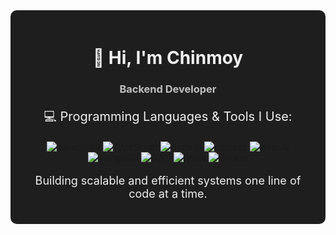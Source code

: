 <!-- Start of README -->

<div align="center" style="background-color:#1e1e1e; padding: 20px; border-radius: 10px;">
  
  <h1 style="color: #f0f0f0;">👋 Hi, I'm Chinmoy</h1>
  <h3 style="color: #c0c0c0;">Backend Developer</h3>
  
  <!-- Programming Languages Section -->
  <p style="color: #f0f0f0; font-size: 20px;">💻 Programming Languages & Tools I Use:</p>
  
  <img src="https://img.shields.io/badge/JavaScript-323330?style=for-the-badge&logo=javascript&logoColor=F7DF1E" alt="JavaScript"/>
  <img src="https://img.shields.io/badge/TypeScript-007ACC?style=for-the-badge&logo=typescript&logoColor=white" alt="TypeScript"/>
  <img src="https://img.shields.io/badge/Node.js-43853D?style=for-the-badge&logo=node.js&logoColor=white" alt="Node.js"/>
  <img src="https://img.shields.io/badge/Express.js-404D59?style=for-the-badge&logo=express&logoColor=white" alt="Express"/>
  <img src="https://img.shields.io/badge/NestJS-E0234E?style=for-the-badge&logo=nestjs&logoColor=white" alt="NestJS"/>
  <img src="https://img.shields.io/badge/MongoDB-4EA94B?style=for-the-badge&logo=mongodb&logoColor=white" alt="MongoDB"/>
  <img src="https://img.shields.io/badge/AWS-232F3E?style=for-the-badge&logo=amazon-aws&logoColor=white" alt="AWS"/>
  <img src="https://img.shields.io/badge/Redis-DC382D?style=for-the-badge&logo=redis&logoColor=white" alt="Redis"/>
  <img src="https://img.shields.io/badge/Docker-2496ED?style=for-the-badge&logo=docker&logoColor=white" alt="Docker"/>
  
  <p style="color: #f0f0f0; font-size: 18px;">Building scalable and efficient systems one line of code at a time.</p>
</div>

<!-- End of README -->
